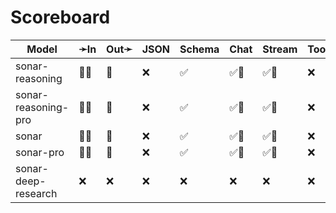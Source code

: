 # Scoreboard

| Model               | ➛In   | Out➛   | JSON | Schema | Chat | Stream | Tool | Batch | Seed | File | Cite | Think | Probs | Limits |
| ------------------- | ----- | ------ | ---- | ------ | ---- | ------ | ---- | ----- | ---- | ---- | ---- | ----- | ----- | ------ |
| sonar-reasoning     | 💬📸  | 💬     | ❌   | ✅     | ✅🤪 | ✅🤪   | ❌   | ❌    | ❌   | ❌   | ✅   | ✅    | ❌    | ❌     |
| sonar-reasoning-pro | 💬📸  | 💬     | ❌   | ✅     | ✅🤪 | ✅🤪   | ❌   | ❌    | ❌   | ❌   | ✅   | ✅    | ❌    | ❌     |
| sonar               | 💬📸  | 💬     | ❌   | ✅     | ✅🤪 | ✅🤪   | ❌   | ❌    | ❌   | ❌   | ✅   | ❌    | ❌    | ❌     |
| sonar-pro           | 💬📸  | 💬     | ❌   | ✅     | ✅🤪 | ✅🤪   | ❌   | ❌    | ❌   | ❌   | ✅   | ❌    | ❌    | ❌     |
| sonar-deep-research | ❌    | ❌     | ❌   | ❌     | ❌   | ❌     | ❌   | ❌    | ❌   | ❌   | ❌   | ❌    | ❌    | ❌     |
